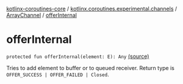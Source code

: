 [kotlinx-coroutines-core](../../index.md) / [kotlinx.coroutines.experimental.channels](../index.md) / [ArrayChannel](index.md) / [offerInternal](.)

# offerInternal

`protected fun offerInternal(element: E): Any` [(source)](http://github.com/kotlin/kotlinx.coroutines/tree/master/kotlinx-coroutines-core/src/main/kotlin/kotlinx/coroutines/experimental/channels/ArrayChannel.kt#L50)

Tries to add element to buffer or to queued receiver.
Return type is `OFFER_SUCCESS | OFFER_FAILED | Closed`.

